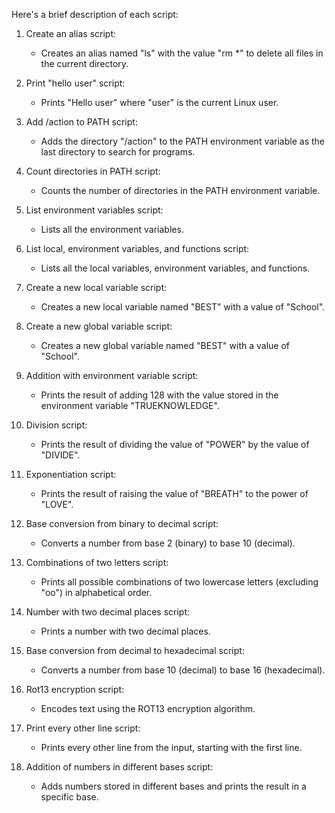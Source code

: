 Here's a brief description of each script:

1. Create an alias script:
   - Creates an alias named "ls" with the value "rm *" to delete all files in the current directory.

2. Print "hello user" script:
   - Prints "Hello user" where "user" is the current Linux user.

3. Add /action to PATH script:
   - Adds the directory "/action" to the PATH environment variable as the last directory to search for programs.

4. Count directories in PATH script:
   - Counts the number of directories in the PATH environment variable.

5. List environment variables script:
   - Lists all the environment variables.

6. List local, environment variables, and functions script:
   - Lists all the local variables, environment variables, and functions.

7. Create a new local variable script:
   - Creates a new local variable named "BEST" with a value of "School".

8. Create a new global variable script:
   - Creates a new global variable named "BEST" with a value of "School".

9. Addition with environment variable script:
   - Prints the result of adding 128 with the value stored in the environment variable "TRUEKNOWLEDGE".

10. Division script:
    - Prints the result of dividing the value of "POWER" by the value of "DIVIDE".

11. Exponentiation script:
    - Prints the result of raising the value of "BREATH" to the power of "LOVE".

12. Base conversion from binary to decimal script:
    - Converts a number from base 2 (binary) to base 10 (decimal).

13. Combinations of two letters script:
    - Prints all possible combinations of two lowercase letters (excluding "oo") in alphabetical order.

14. Number with two decimal places script:
    - Prints a number with two decimal places.

15. Base conversion from decimal to hexadecimal script:
    - Converts a number from base 10 (decimal) to base 16 (hexadecimal).

16. Rot13 encryption script:
    - Encodes text using the ROT13 encryption algorithm.

17. Print every other line script:
    - Prints every other line from the input, starting with the first line.

18. Addition of numbers in different bases script:
    - Adds numbers stored in different bases and prints the result in a specific base.
